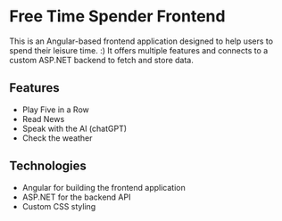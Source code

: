 # Free Time Spender Frontend

This is an Angular-based frontend application designed to help users to spend their leisure time. :) 
It offers multiple features and connects to a custom ASP.NET backend to fetch and store data.

## Features

- Play Five in a Row
- Read News
- Speak with the AI (chatGPT)
- Check the weather

## Technologies

- Angular for building the frontend application
- ASP.NET for the backend API
- Custom CSS styling
